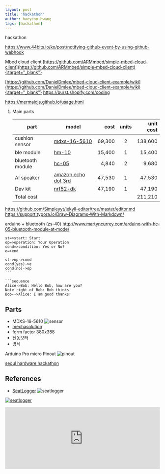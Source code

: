 ```yaml
---
layout: post
title: 'hackathon' 
author: haeyeon.hwang
tags: [hackathon]
---
```


hackathon

https://www.44bits.io/ko/post/notifying-github-event-by-using-github-webhook

Mbed cloud client 
[https://github.com/ARMmbed/simple-mbed-cloud-client](https://github.com/ARMmbed/simple-mbed-cloud-client){:target="_blank"}

[https://github.com/DanielDmlee/mbed-cloud-client-example/wiki](https://github.com/DanielDmlee/mbed-cloud-client-example/wiki){:target="_blank"}
https://burst.shopify.com/coding


https://mermaidjs.github.io/usage.html

1. Main parts

    part|model|cost|units|unit cost
    ---|---|---:|:---:|---:
    cushion sensor|[mdxs-16-5610](http://mechasolution.com/shop/goods/goods_view.php?goodsno=577041&category=)|69,300|2|138,600
    ble module|[hm-10](http://mechasolution.com/shop/goods/goods_view.php?goodsno=330423&category=)|15,400|1|15,400
    bluetooth module|[hc-05](http://mechasolution.com/shop/goods/goods_view.php?goodsno=330592&category=)|4,840|2|9,680
    AI speaker|[amazon echo dot 3rd](http://shopping.interpark.com/product/productInfo.do?prdNo=6312843869&dispNo=016001&bizCd=P01415&utm_medium=affiliate&utm_source=danawa&utm_campaign=shop_p11736_p01415&utm_content=main)|47,530|1|47,530
    Dev kit|[nrf52-dk](https://kr.mouser.com/ProductDetail/949-NRF52-DK)|47,190|1|47,190
    Total cost||||211,210



https://github.com/Simpleyyt/jekyll-editor/tree/master/editor.md
https://support.typora.io/Draw-Diagrams-With-Markdown/

arduino + bluetooth
(zs-40)
http://www.martyncurrey.com/arduino-with-hc-05-bluetooth-module-at-mode/


```flow
st=>start: Start
op=>operation: Your Operation
cond=>condition: Yes or No?
e=>end

st->op->cond
cond(yes)->e
cond(no)->op
​```

```sequence
Alice->Bob: Hello Bob, how are you?
Note right of Bob: Bob thinks
Bob-->Alice: I am good thanks!
```

## Parts
* MDXS-16-5610
![sensor](https://www.eleparts.co.kr/data/EPX/J3M/FJ/170721103701db27131ae089c12fa702.jpg)
* [mechasolution](http://mechasolution.com/shop/goods/goods_view.php?goodsno=577041&category=129028)
* form factor 380x388
* 진동모터
* 방석

Arduino Pro micro Pinout
![pinout](https://lh6.googleusercontent.com/qa__mwS4wO7TeeMnV6T1COCtxGFQe6s8UpB_3vEhsobmy2r1gU0VS14An7yW_sqJP1TeHE2sJGmhJjOotfEL1wsxBJc63hZbXuP4MeFlEcr5BUHCO_9qWoyLMOe8fQiDwIqhnwQ)

[seoul hardware hackathon](https://www.seoulhackathon.org/)

## References
* [SeatLogger](http://footlogger.com/hp_seatlogger/)
![seatlogger](http://footlogger.com/hp_seatlogger/wp-content/uploads/2014/11/mid.jpg)

[![seatlogger](https://img.youtube.com/vi/fDXSxP5kO74/0.jpg)](https://www.youtube.com/watch?v=fDXSxP5kO74)

<iframe width="100%" height="200" src="https://www.youtube.com/embed/fDXSxP5kO74" frameborder="0" allowfullscreen></iframe>

